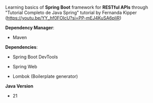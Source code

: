 Learning basics of **Spring Boot** framework for **RESTful APIs** through "Tutorial Completo de Java Spring" tutorial by Fernanda Kipper (https://youtu.be/YY_hf0FOIcU?si=PP-mEJ4KuSA6pliR)

**Dependency Manager**:

  - Maven

**Dependencies**:

  - Spring Boot DevTools 
  
  - Spring Web
  
  - Lombok (Boilerplate generator)

**Java Version**

  - 21
